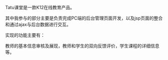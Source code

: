 Tatu课堂是一款K12在线教育产品。

其中我参与的部分主要是负责完成PC端的后台管理页面开发，以及jsp页面的整合和通过ajax与后台数据进行交互。

实现的功能主要有：

   教师的基本信息审核及展现，教师和学生的双向反馈评价，学生课程的详细信息等。
